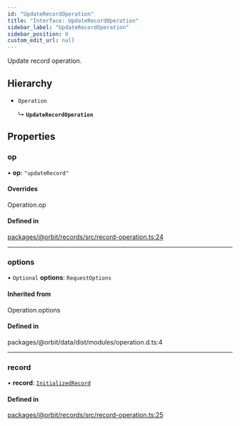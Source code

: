 ```yaml
---
id: "UpdateRecordOperation"
title: "Interface: UpdateRecordOperation"
sidebar_label: "UpdateRecordOperation"
sidebar_position: 0
custom_edit_url: null
---
```


Update record operation.

## Hierarchy

- `Operation`

  ↳ **`UpdateRecordOperation`**

## Properties

### op

• **op**: ``"updateRecord"``

#### Overrides

Operation.op

#### Defined in

[packages/@orbit/records/src/record-operation.ts:24](https://github.com/orbitjs/orbit/blob/6e0cbd41/packages/@orbit/records/src/record-operation.ts#L24)

___

### options

• `Optional` **options**: `RequestOptions`

#### Inherited from

Operation.options

#### Defined in

packages/@orbit/data/dist/modules/operation.d.ts:4

___

### record

• **record**: [`InitializedRecord`](InitializedRecord.md)

#### Defined in

[packages/@orbit/records/src/record-operation.ts:25](https://github.com/orbitjs/orbit/blob/6e0cbd41/packages/@orbit/records/src/record-operation.ts#L25)
